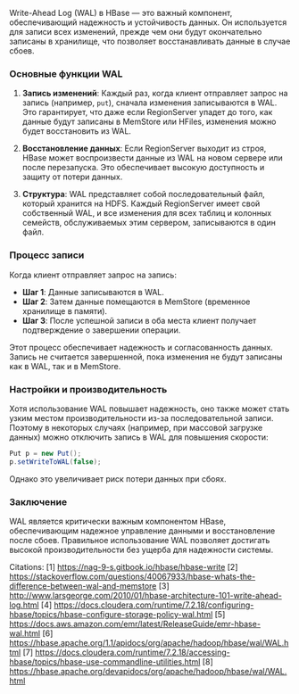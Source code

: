 Write-Ahead Log (WAL) в HBase — это важный компонент, обеспечивающий надежность и устойчивость данных. Он используется для записи всех изменений, прежде чем они будут окончательно записаны в хранилище, что позволяет восстанавливать данные в случае сбоев.

### Основные функции WAL

1. **Запись изменений**: Каждый раз, когда клиент отправляет запрос на запись (например, `put`), сначала изменения записываются в WAL. Это гарантирует, что даже если RegionServer упадет до того, как данные будут записаны в MemStore или HFiles, изменения можно будет восстановить из WAL.

2. **Восстановление данных**: Если RegionServer выходит из строя, HBase может воспроизвести данные из WAL на новом сервере или после перезапуска. Это обеспечивает высокую доступность и защиту от потери данных.

3. **Структура**: WAL представляет собой последовательный файл, который хранится на HDFS. Каждый RegionServer имеет свой собственный WAL, и все изменения для всех таблиц и колонных семейств, обслуживаемых этим сервером, записываются в один файл.

### Процесс записи

Когда клиент отправляет запрос на запись:
- **Шаг 1**: Данные записываются в WAL.
- **Шаг 2**: Затем данные помещаются в MemStore (временное хранилище в памяти).
- **Шаг 3**: После успешной записи в оба места клиент получает подтверждение о завершении операции.

Этот процесс обеспечивает надежность и согласованность данных. Запись не считается завершенной, пока изменения не будут записаны как в WAL, так и в MemStore.

### Настройки и производительность

Хотя использование WAL повышает надежность, оно также может стать узким местом производительности из-за последовательной записи. Поэтому в некоторых случаях (например, при массовой загрузке данных) можно отключить запись в WAL для повышения скорости:

```java
Put p = new Put();
p.setWriteToWAL(false);
```

Однако это увеличивает риск потери данных при сбоях.

### Заключение

WAL является критически важным компонентом HBase, обеспечивающим надежное управление данными и восстановление после сбоев. Правильное использование WAL позволяет достигать высокой производительности без ущерба для надежности системы.

Citations:
[1] https://nag-9-s.gitbook.io/hbase/hbase-write
[2] https://stackoverflow.com/questions/40067933/hbase-whats-the-difference-between-wal-and-memstore
[3] http://www.larsgeorge.com/2010/01/hbase-architecture-101-write-ahead-log.html
[4] https://docs.cloudera.com/runtime/7.2.18/configuring-hbase/topics/hbase-configure-storage-policy-wal.html
[5] https://docs.aws.amazon.com/emr/latest/ReleaseGuide/emr-hbase-wal.html
[6] https://hbase.apache.org/1.1/apidocs/org/apache/hadoop/hbase/wal/WAL.html
[7] https://docs.cloudera.com/runtime/7.2.18/accessing-hbase/topics/hbase-use-commandline-utilities.html
[8] https://hbase.apache.org/devapidocs/org/apache/hadoop/hbase/wal/WAL.html